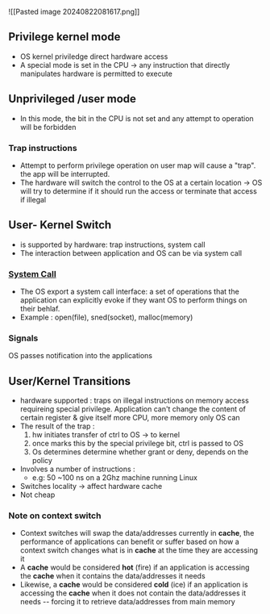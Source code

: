 

![[Pasted image 20240822081617.png]]
## Privilege kernel mode 

- OS kernel priviledge direct hardware access 
- A special mode is set in the CPU  -> any instruction that directly manipulates hardware is permitted to execute
## Unprivileged /user mode 

- In this mode, the bit in the CPU is not set and any attempt to operation will be forbidden

### Trap instructions 
- Attempt to perform privilege operation on user map will cause a "trap". the app will be interrupted. 
- The hardware will switch the control to the OS at a certain location -> OS will try to determine if it should run the access or  terminate that access  if illegal 
## User- Kernel Switch
- is supported by hardware: trap instructions, system call 
- The interaction between application and OS can be via system call 
###  [System Call](./SYSTEM_CALL)
- The OS export a system call interface: a set of operations that the application can explicitly evoke if they want OS to perform things on their behlaf.
- Example : open(file), sned(socket), malloc(memory)

### Signals 
OS passes notification into the applications

## User/Kernel Transitions 
- hardware supported : traps on illegal instructions on memory access requireing special privilege. Application can't change the content of certain register & give itself more CPU, more memory only OS can  
- The result of the trap : 
    1.  hw initiates transfer of ctrl to OS -> to kernel 
    2. once marks this by the special privilege bit,  ctrl is passed to OS 
    3. Os determines determine whether grant or deny, depends on the policy 
- Involves a number of instructions :
   - e.g: 50 ~100 ns on a 2Ghz machine running Linux 
- Switches locality -> affect hardware cache 
- Not cheap 

### Note on context switch 

- Context switches will swap the data/addresses currently in **cache**, the performance of applications can benefit or suffer based on how a context switch changes what is in **cache** at the time they are accessing it
- A **cache** would be considered **hot** (fire) if an application is accessing the **cache** when it contains the data/addresses it needs 
- Likewise, a **cache** would be considered **cold** (ice) if an application is accessing the **cache** when it does not contain the data/addresses it needs -- forcing it to retrieve data/addresses from main memory 